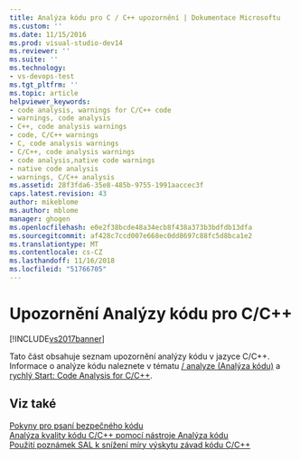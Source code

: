```yaml
---
title: Analýza kódu pro C / C++ upozornění | Dokumentace Microsoftu
ms.custom: ''
ms.date: 11/15/2016
ms.prod: visual-studio-dev14
ms.reviewer: ''
ms.suite: ''
ms.technology:
- vs-devops-test
ms.tgt_pltfrm: ''
ms.topic: article
helpviewer_keywords:
- code analysis, warnings for C/C++ code
- warnings, code analysis
- C++, code analysis warnings
- code, C/C++ warnings
- C, code analysis warnings
- C/C++, code analysis warnings
- code analysis,native code warnings
- native code analysis
- warnings, C/C++ analysis
ms.assetid: 28f3fda6-35e8-485b-9755-1991aaccec3f
caps.latest.revision: 43
author: mikeblome
ms.author: mblome
manager: ghogen
ms.openlocfilehash: e0e2f38bcde48a34ecb8f438a373b3bdfdb13dfa
ms.sourcegitcommit: af428c7ccd007e668ec0dd8697c88fc5d8bca1e2
ms.translationtype: MT
ms.contentlocale: cs-CZ
ms.lasthandoff: 11/16/2018
ms.locfileid: "51766705"
---
```

# <a name="code-analysis-for-cc-warnings"></a>Upozornění Analýzy kódu pro C/C++
[!INCLUDE[vs2017banner](../includes/vs2017banner.md)]

Tato část obsahuje seznam upozornění analýzy kódu v jazyce C/C++. Informace o analýze kódu naleznete v tématu [/ analyze (Analýza kódu)](http://msdn.microsoft.com/library/81da536a-e030-4bd4-be18-383927597d08) a [rychlý Start: Code Analysis for C/C++](../code-quality/quick-start-code-analysis-for-c-cpp.md).  
  
## <a name="see-also"></a>Viz také  
 [Pokyny pro psaní bezpečného kódu](http://msdn.microsoft.com/en-us/9892fd19-45cd-44b6-9fa8-10f1b5cb6ea4)   
 [Analýza kvality kódu C/C++ pomocí nástroje Analýza kódu](../code-quality/analyzing-c-cpp-code-quality-by-using-code-analysis.md)   
 [Použití poznámek SAL k snížení míry výskytu závad kódu C/C++](../code-quality/using-sal-annotations-to-reduce-c-cpp-code-defects.md)



